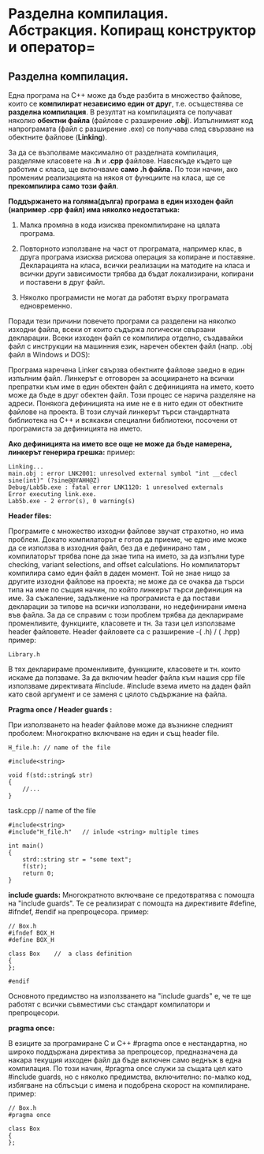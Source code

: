 # Разделна компилация. Абстракция. Копиращ конструктор и оператор=

## Разделна компилация.

Една програма на С++ може да бъде разбита в множество файлове, които се **компилират независимо един от друг**, т.е. осъществява се **разделна компилация**. В резултат на компилацията се получават няколко **обектни файла** (файлове с разширение **.obj**). Изпълнимият код напрограмата (файл с разширение .ехе) се получава след свързване на обектните файлове (**Linking**).

За да се възполваме максимално от разделната компилация, разделяме класовете на **.h** и **.cpp** файлове. Навсякъде където ще работим с класа, ще включваме **само .h файла.** По този начин, ако променим реализацията на някоя от функциите на класа, ще се **прекомпилира само този файл**.

**Поддържането на голяма(дълга) програма в един изходен файл (например .cpp файл) има няколко недостатъка:**

1. Малка промяна в кода изисква прекомпилиране на цялата програма.

2. Повторното използване на част от програмата, например клас, в друга програма изисква рискова операция за копиране и поставяне. Декларацията на класа, всички реализации на матодите на класа и всички други зависимости трябва да бъдат локализирани, копирани и поставени в друг файл.

3. Няколко програмисти не могат да работят върху програмата едновременно.

Поради тези причини повечето програми са разделени на няколко изходни файла, всеки от които съдържа логически свързани декларации. Всеки изходен файл се компилира отделно, създавайки файл с инструкции на машинния език, наречен обектен файл (напр. .obj файл в Windows и DOS):

Програма наречена Linker свързва обектните файлове заедно в един изпълним файл. Линкерът е отговорен за асоциирането на всички препратки към име в един обектен файл с дефиницията на името, което може да бъде в друг обектен файл. Този процес се нарича разделяне на адреси. Понякога дефиницията на име не е в нито един от обектните файлове на проекта. В този случай линкерът търси стандартната библиотека на C++ и всякакви специални библиотеки, посочени от програмиста за дефиницията на името.

**Ако дефиницията на името все още не може да бъде намерена, линкерът генерира грешка:**
пример:

```
Linking...
main.obj : error LNK2001: unresolved external symbol "int __cdecl sine(int)" (?sine@@YAHH@Z)
Debug/Lab5b.exe : fatal error LNK1120: 1 unresolved externals
Error executing link.exe.
Lab5b.exe - 2 error(s), 0 warning(s)
```

**Header files:**

Програмите с множество изходни файлове звучат страхотно, но има проблем. Докато компилаторът е готов да приеме, че едно име може да се използва в изходния файл, без да е дефинирано там , компилаторът трябва поне да знае типа на името, за да изпълни type checking, variant selections, and offset calculations. Но компилаторът компилира само един файл в даден момент. Той не знае нищо за другите изходни файлове на проекта; не може да се очаква да търси типа на име по същия начин, по който линкерът търси дефиниция на име. За съжаление, задължение на програмиста е да постави декларации за типове на всички използвани, но недефинирани имена във файла.
За да се справим с този проблем трябва да декларираме променливите, функциите, класовете и тн. За тази цел използваме header файловете.
Header файловете са с разширение -( .h) / ( .hpp)
пример:

```
Library.h
```

В тях декларираме променливите, функциите, класовете и тн. които искаме да ползваме.
За да включим header файла към нашия cpp file използваме директивата #include.
#include взема името на даден файл като свой аргумент и се заменя с цялото съдържание на файла.

**Pragma once / Header guards :**

При използването на header файлове може да възникне следният проболем:
Многократно включване на един и същ header file.

```
H_file.h: // name of the file

#include<string>

void f(std::string& str)
{
    //...
}
```

task.cpp // name of the file

```
#include<string>
#include"H_file.h"   // inlude <string> multiple times

int main()
{
    strd::string str = "some text";
    f(str);
    return 0;
}
```

**include guards:**
Многократното включване се предотвратява с помощта на "include guards". Те се реализират с помощта на директивите #define, #ifndef, #endif на препроцесора.
пример:

```
// Box.h
#ifndef BOX_H
#define BOX_H

class Box    //  a class definition
{
};

#endif
```

Основното предимство на използването на "include guards" е, че те ще работят с всички съвместими със стандарт компилатори и препроцесори.

**pragma once:**

В езиците за програмиране C и C++ #pragma once е нестандартна, но широко поддържана директива за препроцесор, предназначена да накара текущия изходен файл да бъде включен само веднъж в една компилация.
По този начин, #pragma once служи за същата цел като #include guards, но с няколко предимства, включително: по-малко код, избягване на сблъсъци с имена и подобрена скорост на компилиране.
пример:

```
// Box.h
#pragma once

class Box
{
};
```

